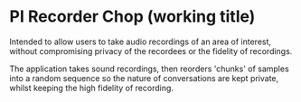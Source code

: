 # PI Recorder Chop (working title) 

Intended to allow users to take audio recordings of an area of interest, without compromising privacy of the recordees or the fidelity of recordings.

The application takes sound recordings, then reorders 'chunks' of samples into a random sequence so the nature of conversations are kept private, whilst keeping the high fidelity of recording.

